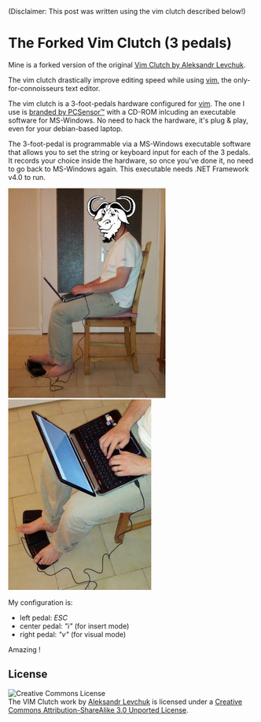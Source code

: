(Disclaimer: This post was written using the vim clutch described below!)

The Forked Vim Clutch (3 pedals)
================================

Mine is a forked version of the original [Vim Clutch by Aleksandr Levchuk](https://github.com/alevchuk/vim-clutch/blob/master/README.md).

The vim clutch drastically improve editing speed while using [vim](http://www.vim.org/about.php), the only-for-connoisseurs text editor.

The vim clutch is a 3-foot-pedals hardware configured for [vim](http://www.vim.org/about.php). The one I use is [branded by PCSensor™](http://www.pcsensor.com/index.php?_a=viewProd&productId=55) with a CD-ROM inlcuding an executable software for MS-Windows. No need to hack the hardware, it's plug & play, even for your debian-based laptop.

The 3-foot-pedal is programmable via a MS-Windows executable software that allows you to set the string or keyboard input for each of the 3 pedals. It records your choice inside the hardware, so once you've done it, no need to go back to MS-Windows again. This executable needs .NET Framework v4.0 to run.

<img src="https://github.com/ronanguilloux/writings/raw/master/public/vim-clutch-1.jpg" />

<img src="https://github.com/ronanguilloux/writings/raw/master/public/vim-clutch-2.jpg" />

My configuration is:

* left pedal: *ESC*
* center pedal: *"i"* (for insert mode)
* right pedal: *"v"* (for visual mode)

Amazing !

## License ##

<img alt="Creative Commons License"
style="border-width:0" src="http://i.creativecommons.org/l/by-sa/3.0/88x31.png"
 />
 <br /><span xmlns:dct="http://purl.org/dc/terms/" 
 href="http://purl.org/dc/dcmitype/Text" property="dct:title" 
 rel="dct:type">The VIM Clutch work</span> by <a 
 xmlns:cc="http://creativecommons.org/ns#" 
 href="https://github.com/alevchuk/vim-clutch" property="cc:attributionName" 
 rel="cc:attributionURL">Aleksandr Levchuk</a> is licensed under a <a 
 rel="license" href="http://creativecommons.org/licenses/by-sa/3.0/">Creative 
 Commons Attribution-ShareAlike 3.0 Unported License</a>.
